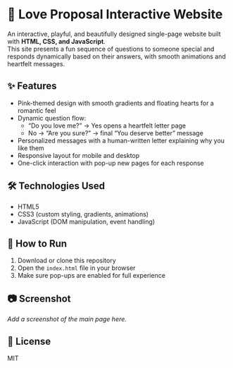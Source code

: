 
# 💖 Love Proposal Interactive Website

An interactive, playful, and beautifully designed single-page website built with **HTML, CSS, and JavaScript**.  
This site presents a fun sequence of questions to someone special and responds dynamically based on their answers, with smooth animations and heartfelt messages.

## ✨ Features
- Pink-themed design with smooth gradients and floating hearts for a romantic feel  
- Dynamic question flow:
  - “Do you love me?” → Yes opens a heartfelt letter page  
  - No → “Are you sure?” → final “You deserve better” message  
- Personalized messages with a human-written letter explaining why you like them  
- Responsive layout for mobile and desktop  
- One-click interaction with pop-up new pages for each response  

## 🛠 Technologies Used
- HTML5  
- CSS3 (custom styling, gradients, animations)  
- JavaScript (DOM manipulation, event handling)

## 🚀 How to Run
1. Download or clone this repository  
2. Open the `index.html` file in your browser  
3. Make sure pop-ups are enabled for full experience  

## 📷 Screenshot
_Add a screenshot of the main page here._

## 📄 License
MIT
